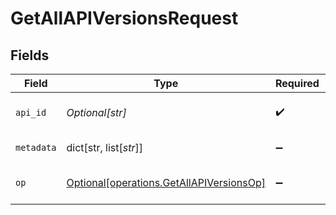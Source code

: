 # GetAllAPIVersionsRequest


## Fields

| Field                                                                                          | Type                                                                                           | Required                                                                                       | Description                                                                                    |
| ---------------------------------------------------------------------------------------------- | ---------------------------------------------------------------------------------------------- | ---------------------------------------------------------------------------------------------- | ---------------------------------------------------------------------------------------------- |
| `api_id`                                                                                       | *Optional[str]*                                                                                | :heavy_check_mark:                                                                             | The ID of the Api to retrieve.                                                                 |
| `metadata`                                                                                     | dict[str, list[*str*]]                                                                         | :heavy_minus_sign:                                                                             | Metadata to filter Apis on                                                                     |
| `op`                                                                                           | [Optional[operations.GetAllAPIVersionsOp]](undefined/models/operations/getallapiversionsop.md) | :heavy_minus_sign:                                                                             | Configuration for filter operations                                                            |